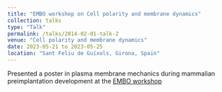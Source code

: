 ```yaml
---
title: "EMBO workshop on Cell polarity and membrane dynamics"
collection: talks
type: "Talk"
permalink: /talks/2014-02-01-talk-2
venue: "Cell polarity and membrane dynamics"
date: 2023-05-21 to 2023-05-25
location: "Sant Feliu de Guíxols, Girona, Spain"
---
```


Presented a poster in plasma membrane mechanics during mammalian preimplantation development at the [EMBO workshop](https://meetings.embo.org/event/23-cell-polarity) 
